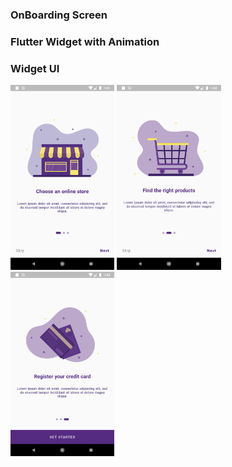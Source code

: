 ### OnBoarding Screen
### Flutter Widget with Animation

### Widget UI 
<p>
<img src="https://github.com/narendra-vaniya/onBoardingScreenWidget/blob/master/flutter_01.png" width="33%"/>
<img src="https://github.com/narendra-vaniya/onBoardingScreenWidget/blob/master/flutter_02.png" width="33%"/>
<img src="https://github.com/narendra-vaniya/onBoardingScreenWidget/blob/master/flutter_03.png" width="33%"/>
</p>
